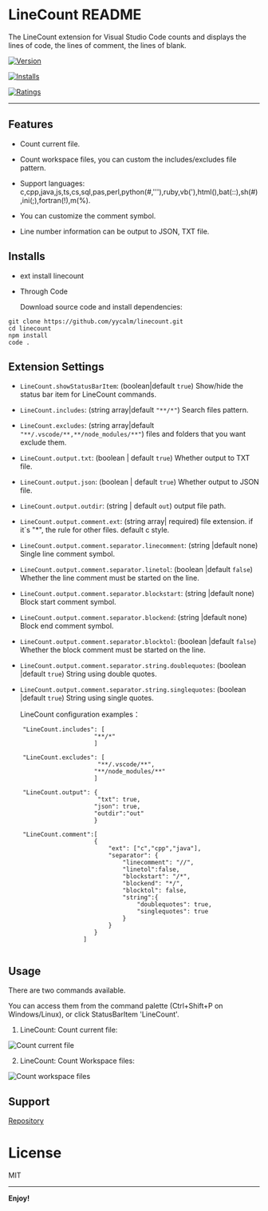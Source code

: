 # LineCount README

The LineCount extension for Visual Studio Code counts and displays the lines of code, the lines of comment, the lines of blank. 


[![Version](https://vsmarketplacebadge.apphb.com/version/yycalm.linecount.svg)](https://marketplace.visualstudio.com/items?itemName=yycalm.linecount)

[![Installs](https://vsmarketplacebadge.apphb.com/installs/yycalm.linecount.svg)](https://marketplace.visualstudio.com/items?itemName=yycalm.linecount)

[![Ratings](https://vsmarketplacebadge.apphb.com/rating/yycalm.linecount.svg)](https://marketplace.visualstudio.com/items?itemName=yycalm.linecount)

---

## Features

* Count current file. 

* Count workspace files, you can custom the includes/excludes file pattern.

* Support languages: c,cpp,java,js,ts,cs,sql,pas,perl,python(#,'''),ruby,vb('),html(<!--,-->),bat(::),sh(#),ini(;),fortran(!),m(%).

* You can customize the comment symbol.

* Line number information can be output to JSON, TXT file.

## Installs

* ext install linecount

* Through Code

    Download source code and install dependencies:

```
git clone https://github.com/yycalm/linecount.git
cd linecount
npm install
code .
```

## Extension Settings
 
* `LineCount.showStatusBarItem`: (boolean|default `true`) Show/hide the status bar item for LineCount commands.
* `LineCount.includes`: (string array|default `"**/*"`) Search files pattern.
* `LineCount.excludes`: (string array|default `"**/.vscode/**,**/node_modules/**"`) files and folders that you want exclude them.
* `LineCount.output.txt`: (boolean | default `true`) Whether output to TXT file.
* `LineCount.output.json`: (boolean | default `true`) Whether output to JSON file.
* `LineCount.output.outdir`: (string | default `out`) output file path.
* `LineCount.output.comment.ext`: (string array| required) file extension. if it`s "*", the rule for other files. default c style.
* `LineCount.output.comment.separator.linecomment`: (string |default none) Single line comment symbol.
* `LineCount.output.comment.separator.linetol`: (boolean |default `false`) Whether the line comment must be started on the line.
* `LineCount.output.comment.separator.blockstart`: (string |default none) Block start comment symbol.
* `LineCount.output.comment.separator.blockend`: (string |default none) Block end comment symbol.
* `LineCount.output.comment.separator.blocktol`: (boolean |default `false`) Whether the block comment must be started on the line.
* `LineCount.output.comment.separator.string.doublequotes`: (boolean |default `true`) String using double quotes.
* `LineCount.output.comment.separator.string.singlequotes`: (boolean |default `true`) String using single quotes.

  LineCount configuration examples：

```
    "LineCount.includes": [     
                        "**/*" 
                        ]         
    
    "LineCount.excludes": [ 
                         "**/.vscode/**",
                        "**/node_modules/**"
                        ]

    "LineCount.output": {
                         "txt": true,       
                        "json": true,       
                        "outdir":"out"      
                        }

    "LineCount.comment":[
                        {
                            "ext": ["c","cpp","java"], 
                            "separator": {             
                                "linecomment": "//",   
                                "linetol":false,       
                                "blockstart": "/*",    
                                "blockend": "*/",      
                                "blocktol": false,     
                                "string":{
                                    "doublequotes": true,
                                    "singlequotes": true
                                }                                
                            }
                        }
                     ]
        

```



## Usage

There are two commands available. 

You can access them from the command palette (Ctrl+Shift+P on Windows/Linux), or click StatusBarItem 'LineCount'.

1. LineCount: Count current file:

![Count current file](https://github.com/yycalm/linecount/blob/master/images/countcurrentfile.gif?raw=true)


2. LineCount: Count Workspace files:

![Count workspace files](https://github.com/yycalm/linecount/blob/master/images/countworkspace.gif?raw=true)


## Support

[Repository](https://github.com/yycalm/linecount)


# License

MIT

-----------------------------------------------------------------------------------------------------------

**Enjoy!**
